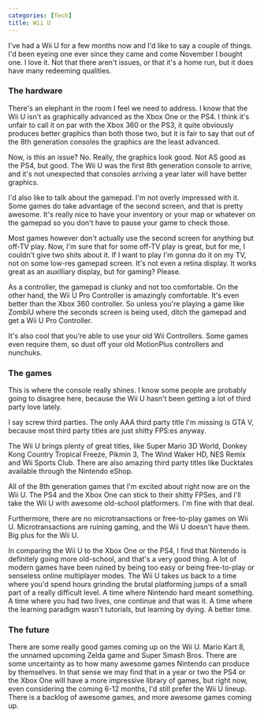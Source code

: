 ```yaml
---
categories: [Tech]
title: Wii U
---
```

I've had a Wii U for a few months now and I'd like to say a couple of things. I'd been eyeing one ever since they came and come November I bought one. I love it. Not that there aren't issues, or that it's a home run, but it does have many redeeming qualities. 

### The hardware
There's an elephant in the room I feel we need to address. I know that the Wii U isn't as graphically advanced as the Xbox One or the PS4.  I think it's unfair to call it on par with the Xbox 360 or the PS3, it quite obviously produces better graphics than both those two, but it is fair to say that out of the 8th generation consoles the graphics are the least advanced. 

Now, is this an issue? No. Really, the graphics look good. Not AS good as the PS4, but good. The Wii U was the first 8th generation console to arrive, and it's not unexpected that consoles arriving a year later will have better graphics.

I'd also like to talk about the gamepad. I'm not overly impressed with it. Some games do take advantage of the second screen, and that is pretty awesome. It's really nice to have your inventory or your map or whatever on the gamepad so you don't have to pause your game to check those.

Most games however don't actually use the second screen for anything but off-TV play. Now, I'm sure that for some off-TV play is great, but for me, I couldn't give two shits about it. If I want to play I'm gonna do it on my TV, not on some low-res gamepad screen. It's not even a retina display. It works great as an auxilliary display, but for gaming? Please.

As a controller, the gamepad is clunky and not too comfortable. On the other hand, the Wii U Pro Controller is amazingly comfortable. It's even better than the Xbox 360 controller. So unless you're playing a game like ZombiU where the seconds screen is being used, ditch the gamepad and get a Wii U Pro Controller. 

It's also cool that you're able to use your old Wii Controllers. Some games even require them, so dust off your old MotionPlus controllers and nunchuks.

### The games
This is where the console really shines. I know some people are probably going to disagree here, because the Wii U hasn't been getting a lot of third party love lately. 

I say screw third parties. The only AAA third party title I'm missing is GTA V, because most third party titles are just shitty FPS:es anyway.

The Wii U brings plenty of great titles, like Super Mario 3D World, Donkey Kong Country Tropical Freeze, Pikmin 3, The Wind Waker HD, NES Remix and Wii Sports Club. There are also amazing third party titles like Ducktales available through the Nintendo eShop.

All of the 8th generation games that I'm excited about right now are on the Wii U. The PS4 and the Xbox One can stick to their shitty FPSes, and I'll take the Wii U with awesome old-school platformers. I'm fine with that deal. 

Furthermore, there are no microtransactions or free-to-play games on Wii U. Microtransactions are ruining gaming, and the Wii U doesn't have them. Big plus for the Wii U.

In comparing the Wii U to the Xbox One or the PS4, I find that Nintendo is definitely going more old-school, and that's a very good thing. A lot of modern games have been ruined by being too easy or being free-to-play or senseless online multiplayer modes. The Wii U takes us back to a time where you'd spend hours grinding the brutal platforming jumps of a small part of a really difficult level. A time where Nintendo hard meant something. A time where you had two lives, one continue and that was it. A time where the learning paradigm wasn't tutorials, but learning by dying. A better time.

### The future
There are some really good games coming up on the Wii U. Mario Kart 8, the unnamed upcoming Zelda game and Super Smash Bros. There are some uncertainty as to how many awesome games Nintendo can produce by themselves. In that sense we may find that in a year or two the PS4 or the Xbox One will have a more impressive library of games, but right now, even considering the coming 6-12 months, I'd still prefer the Wii U lineup. There is a backlog of awesome games, and more awesome games coming up.